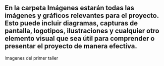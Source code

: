 ## En la carpeta Imágenes estarán todas las imágenes y gráficos relevantes para el proyecto. Esto puede incluir diagramas, capturas de pantalla, logotipos, ilustraciones y cualquier otro elemento visual que sea útil para comprender o presentar el proyecto de manera efectiva.
Imagenes del primer taller 

